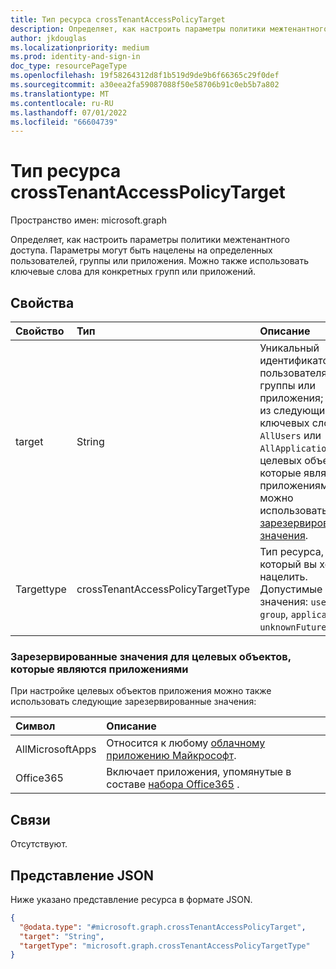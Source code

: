 ```yaml
---
title: Тип ресурса crossTenantAccessPolicyTarget
description: Определяет, как настроить параметры политики межтенантного доступа. Параметры могут быть нацелены на определенных пользователей, группы или приложения.
author: jkdouglas
ms.localizationpriority: medium
ms.prod: identity-and-sign-in
doc_type: resourcePageType
ms.openlocfilehash: 19f58264312d8f1b519d9de9b6f66365c29f0def
ms.sourcegitcommit: a30eea2fa59087088f50e58706b91c0eb5b7a802
ms.translationtype: MT
ms.contentlocale: ru-RU
ms.lasthandoff: 07/01/2022
ms.locfileid: "66604739"
---
```

# <a name="crosstenantaccesspolicytarget-resource-type"></a>Тип ресурса crossTenantAccessPolicyTarget

Пространство имен: microsoft.graph

Определяет, как настроить параметры политики межтенантного доступа. Параметры могут быть нацелены на определенных пользователей, группы или приложения. Можно также использовать ключевые слова для конкретных групп или приложений.

## <a name="properties"></a>Свойства

|Свойство|Тип|Описание|
|:---|:---|:---|
| target | String | Уникальный идентификатор пользователя, группы или приложения; Одно из следующих ключевых слов: `AllUsers` или `AllApplications`для целевых объектов, которые являются приложениями, можно использовать [зарезервированные значения](#reserved-values-for-targets-that-are-applications). |
| Targettype | crossTenantAccessPolicyTargetType | Тип ресурса, на который вы хотите нацелить. Допустимые значения: `user`, `group`, `application`, `unknownFutureValue`. |

### <a name="reserved-values-for-targets-that-are-applications"></a>Зарезервированные значения для целевых объектов, которые являются приложениями

При настройке целевых объектов приложения можно также использовать следующие зарезервированные значения:

| Символ | Описание |
|:---|:---|
| AllMicrosoftApps | Относится к любому [облачному приложению Майкрософт](/azure/active-directory/conditional-access/concept-conditional-access-cloud-apps#microsoft-cloud-applications). |
| Office365 | Включает приложения, упомянутые в составе [набора Office365](/azure/active-directory/conditional-access/concept-conditional-access-cloud-apps#office-365) . |

## <a name="relationships"></a>Связи

Отсутствуют.

## <a name="json-representation"></a>Представление JSON

Ниже указано представление ресурса в формате JSON.
<!-- {
  "blockType": "resource",
  "@odata.type": "microsoft.graph.crossTenantAccessPolicyTarget"
}
-->

``` json
{
  "@odata.type": "#microsoft.graph.crossTenantAccessPolicyTarget",
  "target": "String",
  "targetType": "microsoft.graph.crossTenantAccessPolicyTargetType"
}
```
